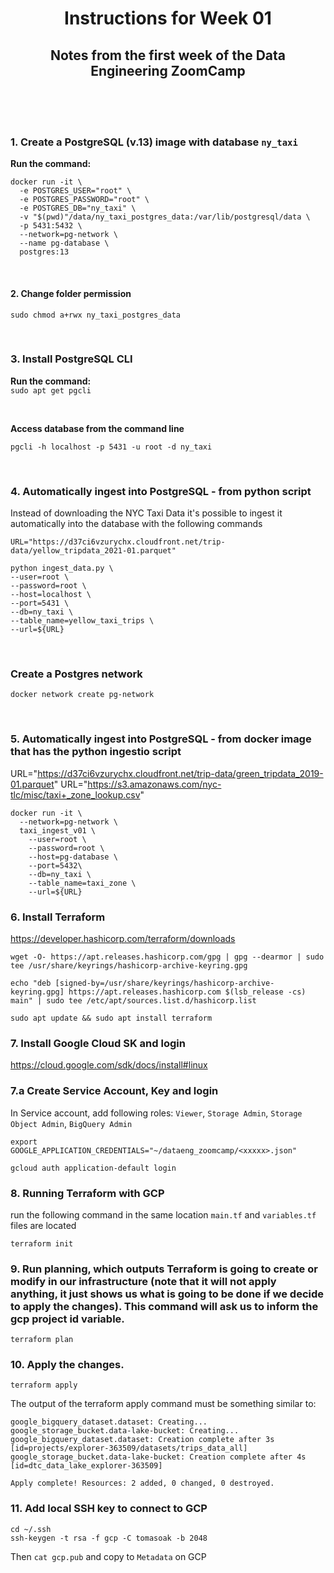 <h1 align="center"> Instructions for Week 01 </h1>

<h2 align="center">Notes from the first week of the Data Engineering ZoomCamp</h2>

<br>
<br>
<br>

### 1. Create a PostgreSQL (v.13) image with database `ny_taxi`
<strong>Run the  command:</strong>
```
docker run -it \
  -e POSTGRES_USER="root" \
  -e POSTGRES_PASSWORD="root" \
  -e POSTGRES_DB="ny_taxi" \
  -v "$(pwd)"/data/ny_taxi_postgres_data:/var/lib/postgresql/data \
  -p 5431:5432 \
  --network=pg-network \
  --name pg-database \
  postgres:13
```

<br>

#### 2. Change folder permission
`sudo chmod a+rwx ny_taxi_postgres_data`

<br>

### 3. Install PostgreSQL CLI
<strong>Run the  command:</strong>
<br>
`sudo apt get pgcli`

<br>

<strong>Access database from the command line</strong>

`pgcli -h localhost -p 5431 -u root -d ny_taxi`

<br>

### 4. Automatically ingest into PostgreSQL - from python script
Instead of downloading the NYC Taxi Data it's possible to ingest it automatically into the database with the following commands

```
URL="https://d37ci6vzurychx.cloudfront.net/trip-data/yellow_tripdata_2021-01.parquet" 

python ingest_data.py \
--user=root \
--password=root \
--host=localhost \
--port=5431 \
--db=ny_taxi \
--table_name=yellow_taxi_trips \
--url=${URL}
```

<br>

### Create a Postgres network
`docker network create pg-network`

<br>

### 5. Automatically ingest into PostgreSQL - from docker image that has the python ingestio script

URL="https://d37ci6vzurychx.cloudfront.net/trip-data/green_tripdata_2019-01.parquet"
URL="https://s3.amazonaws.com/nyc-tlc/misc/taxi+_zone_lookup.csv"
```
docker run -it \
  --network=pg-network \
  taxi_ingest_v01 \
    --user=root \
    --password=root \
    --host=pg-database \
    --port=5432\
    --db=ny_taxi \
    --table_name=taxi_zone \
    --url=${URL}
```

### 6. Install Terraform
https://developer.hashicorp.com/terraform/downloads
```
wget -O- https://apt.releases.hashicorp.com/gpg | gpg --dearmor | sudo tee /usr/share/keyrings/hashicorp-archive-keyring.gpg

echo "deb [signed-by=/usr/share/keyrings/hashicorp-archive-keyring.gpg] https://apt.releases.hashicorp.com $(lsb_release -cs) main" | sudo tee /etc/apt/sources.list.d/hashicorp.list

sudo apt update && sudo apt install terraform
```

### 7. Install Google Cloud SK and login
https://cloud.google.com/sdk/docs/install#linux

### 7.a Create Service Account, Key and login
In Service account, add following roles: `Viewer`, `Storage Admin`, `Storage Object Admin`, `BigQuery Admin`

```
export GOOGLE_APPLICATION_CREDENTIALS="~/dataeng_zoomcamp/<xxxxx>.json"

gcloud auth application-default login
```

### 8. Running Terraform with GCP
run the following command in the same location `main.tf` and `variables.tf` files are located
```
terraform init
```

### 9. Run planning, which outputs Terraform is going to create or modify in our infrastructure (note that it will not apply anything, it just shows us what is going to be done if we decide to apply the changes). This command will ask us to inform the gcp project id variable.
```
terraform plan
```

### 10. Apply the changes.
```
terraform apply
```
The output of the terraform apply command must be something similar to:
```
google_bigquery_dataset.dataset: Creating...
google_storage_bucket.data-lake-bucket: Creating...
google_bigquery_dataset.dataset: Creation complete after 3s [id=projects/explorer-363509/datasets/trips_data_all]
google_storage_bucket.data-lake-bucket: Creation complete after 4s [id=dtc_data_lake_explorer-363509]

Apply complete! Resources: 2 added, 0 changed, 0 destroyed.
```


### 11. Add local SSH key to connect to GCP
```
cd ~/.ssh
ssh-keygen -t rsa -f gcp -C tomasoak -b 2048
```
Then
`cat gcp.pub`
and copy to `Metadata` on GCP